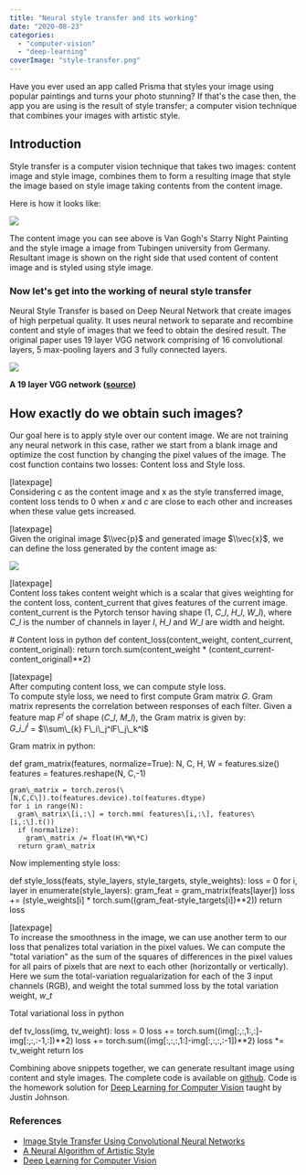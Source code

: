 ```yaml
---
title: "Neural style transfer and its working"
date: "2020-08-23"
categories: 
  - "computer-vision"
  - "deep-learning"
coverImage: "style-transfer.png"
---
```


Have you ever used an app called Prisma that styles your image using popular paintings and turns your photo stunning? If that's the case then, the app you are using is the result of style transfer; a computer vision technique that combines your images with artistic style.

## **Introduction**

Style transfer is a computer vision technique that takes two images: content image and style image, combines them to form a resulting image that style the image based on style image taking contents from the content image.

Here is how it looks like:

![](https://prabinnepal.com/wp-content/uploads/2020/09/style-transfer.png)

The content image you can see above is Van Gogh's Starry Night Painting and the style image a image from Tubingen university from Germany. Resultant image is shown on the right side that used content of content image and is styled using style image.

### Now let's get into the working of neural style transfer

Neural Style Transfer is based on Deep Neural Network that create images of high perpetual quality. It uses neural network to separate and recombine content and style of images that we feed to obtain the desired result. The original paper uses 19 layer VGG network comprising of 16 convolutional layers, 5 max-pooling layers and 3 fully connected layers. 

![](https://prabinnepal.com/wp-content/uploads/2020/08/llustration-of-the-network-architecture-of-VGG-19-model-conv-means-convolution-FC-means.jpg)

**A 19 layer VGG network ([source](http://researchgate.net/figure/llustration-of-the-network-architecture-of-VGG-19-model-conv-means-convolution-FC-means_fig2_325137356))**

## How exactly do we obtain such images?

Our goal here is to apply style over our content image. We are not training any neural network in this case, rather we start from a blank image and optimize the cost function by changing the pixel values of the image. The cost function contains two losses: Content loss and Style loss.

\[latexpage\]  
Considering c as the content image and x as the style transferred image, content loss tends to $0$ when $x$ and $c$ are close to each other and increases when these value gets increased.

\[latexpage\]  
Given the original image $\\vec{p}$ and generated image $\\vec{x}$, we can define the loss generated by the content image as:  

![](https://miro.medium.com/max/681/1*Sbis79TMJ7f7qIetlEAqqA.png)

\[latexpage\]  
Content loss takes content weight which is a scalar that gives weighting for the content loss, content\_current that gives features of the current image. content\_current is the Pytorch tensor having shape (1, $C\_l$, $H\_l$, $W\_l$), where  
$C\_l$ is the number of channels in layer $l$, $H\_l$ and $W\_l$ are width and height.

\# Content loss in python
def content\_loss(content\_weight, content\_current, content\_original):
    return torch.sum(content\_weight \* (content\_current-content\_original)\*\*2)

\[latexpage\]  
After computing content loss, we can compute style loss.  
To compute style loss, we need to first compute Gram matrix $G$. Gram matrix represents the correlation between responses of each filter. Given a feature map $F^l$ of shape ($C\_l$, $M\_l$), the Gram matrix is given by:  
$G\_i\_i^l$ = $\\sum\_{k} F\_i\_j^lF\_j\_k^l$

Gram matrix in python:

def gram\_matrix(features, normalize=True):
    N, C, H, W = features.size()
    features = features.reshape(N, C,-1)
    
    gram\_matrix = torch.zeros(\[N,C,C\]).to(features.device).to(features.dtype)
    for i in range(N):
      gram\_matrix\[i,:\] = torch.mm( features\[i,:\], features\[i,:\].t())
      if (normalize):
        gram\_matrix /= float(H\*W\*C)
      return gram\_matrix

Now implementing style loss:

def style\_loss(feats, style\_layers, style\_targets, style\_weights):
    loss = 0
    for i, layer in enumerate(style\_layers):
      gram\_feat = gram\_matrix(feats\[layer\])
      loss += (style\_weights\[i\] \* torch.sum((gram\_feat-style\_targets\[i\])\*\*2))
    return loss

\[latexpage\]  
To increase the smoothness in the image, we can use another term to our loss that penalizes total variation in the pixel values. We can compute the "total variation" as the sum of the squares of differences in the pixel values for all pairs of pixels that are next to each other (horizontally or vertically). Here we sum the total-variation regualarization for each of the 3 input channels (RGB), and weight the total summed loss by the total variation weight, $w\_t$

Total variational loss in python

def tv\_loss(img, tv\_weight):
  loss = 0
  loss += torch.sum((img\[:,:,1:,:\]-img\[:,:,:-1,:\])\*\*2)
  loss += torch.sum((img\[:,:,:,1:\]-img\[:,:,:,:-1\])\*\*2)
  loss \*= tv\_weight
  return los

Combining above snippets together, we can generate resultant image using content and style images. The complete code is available on [github](https://github.com/nepalprabin/deeplearning-paper-implementation/blob/master/StyleTransfer/Style_Transfer.ipynb). Code is the homework solution for [Deep Learning for Computer Vision](https://web.eecs.umich.edu/~justincj/teaching/eecs498/FA2019/) taught by Justin Johnson.

### References

- [Image Style Transfer Using Convolutional Neural Networks](https://www.cv-foundation.org/openaccess/content_cvpr_2016/papers/Gatys_Image_Style_Transfer_CVPR_2016_paper.pdf)
- [A Neural Algorithm of Artistic Style](https://arxiv.org/abs/1508.06576)
- [Deep Learning for Computer Vision](https://web.eecs.umich.edu/~justincj/teaching/eecs498/FA2019/)
